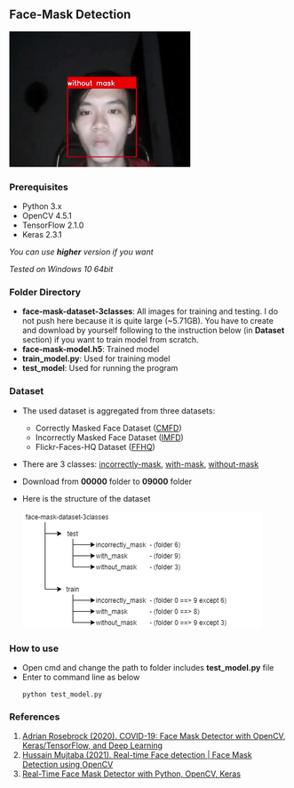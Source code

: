 ## Face-Mask Detection

![Face-Mask Detector](./images/demo.gif)

### Prerequisites
* Python 3.x
* OpenCV 4.5.1
* TensorFlow 2.1.0
* Keras 2.3.1

*You can use **higher** version if you want*

*Tested on Windows 10 64bit*

### Folder Directory
* **face-mask-dataset-3classes**: All images for training and testing. I do not push here because it is quite large (~5.71GB). You have to create and download by yourself following to the instruction below (in **Dataset** section) if you want to train model from scratch.
* **face-mask-model.h5**: Trained model
* **train_model.py**: Used for training model
* **test_model**: Used for running the program

### Dataset
* The used dataset is aggregated from three datasets:
    * Correctly Masked Face Dataset ([CMFD](https://github.com/cabani/MaskedFace-Net))
    * Incorrectly Masked Face Dataset ([IMFD](https://github.com/cabani/MaskedFace-Net))
    * Flickr-Faces-HQ Dataset ([FFHQ](https://github.com/NVlabs/ffhq-dataset))
* There are 3 classes: [incorrectly-mask](https://esigelec-my.sharepoint.com/personal/cabani_esigelec_fr/_layouts/15/onedrive.aspx?id=%2Fpersonal%2Fcabani%5Fesigelec%5Ffr%2FDocuments%2FMaskedFaceNetDataset%2FIMFD&originalPath=aHR0cHM6Ly9lc2lnZWxlYy1teS5zaGFyZXBvaW50LmNvbS86ZjovZy9wZXJzb25hbC9jYWJhbmlfZXNpZ2VsZWNfZnIvRWlyalM4ZXc3LTVMbk84STU2VWs2M3dCS2Vid1NsdWtGQkZCYU84TjI1d24zZz9ydGltZT1NUThJd3JBbDJVZw), [with-mask](https://esigelec-my.sharepoint.com/personal/cabani_esigelec_fr/_layouts/15/onedrive.aspx?id=%2Fpersonal%2Fcabani%5Fesigelec%5Ffr%2FDocuments%2FMaskedFaceNetDataset%2FCMFD&originalPath=aHR0cHM6Ly9lc2lnZWxlYy1teS5zaGFyZXBvaW50LmNvbS86ZjovZy9wZXJzb25hbC9jYWJhbmlfZXNpZ2VsZWNfZnIvRXYzR2RuUVN5enhQanl6VTVFbEhxYWdCbGtSQ2FLbm5DSTg1aVgtZDFMNE9IQT9ydGltZT1faHo2MXJBbDJVZw), [without-mask](https://drive.google.com/drive/folders/1tg-Ur7d4vk1T8Bn0pPpUSQPxlPGBlGfv)
* Download from **00000** folder to **09000** folder
* Here is the structure of the dataset

	![Dataset Directory](./images/dataset-directory.png)

### How to use
* Open cmd and change the path to folder includes **test_model.py** file
* Enter to command line as below
    ```
    python test_model.py
    ```

### References
1. [Adrian Rosebrock (2020). COVID-19: Face Mask Detector with OpenCV, Keras/TensorFlow, and Deep Learning](https://www.pyimagesearch.com/2020/05/04/covid-19-face-mask-detector-with-opencv-keras-tensorflow-and-deep-learning/)
2. [Hussain Mujtaba (2021). Real-time Face detection | Face Mask Detection using OpenCV](https://www.mygreatlearning.com/blog/real-time-face-detection/)
3. [Real-Time Face Mask Detector with Python, OpenCV, Keras](https://data-flair.training/blogs/face-mask-detection-with-python/)